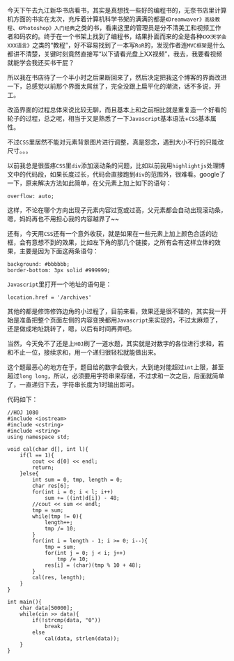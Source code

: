 今天下午去九江新华书店看书，其实是真想找一些好的编程书的，无奈书店里计算机方面的书实在太次，充斥着计算机科学书架的满满的都是```《Dreamwaver》高级教程```、```《Photoshop》入门经典```之类的书，看来这里的管理员是分不清美工和视频工作者和码农的。终于在一个书架上找到了编程书，结果扑面而来的全是各种```《XX天学会XXX语言》```之类的“教程”，好不容易找到了一本写```RoR```的，发现作者连```MVC框架```是什么都讲不清楚，关键时刻竟然直接写“以下请看光盘上XX视频”，我去，我要看视频就能学会我还买书干屁？  

所以我在书店待了一个半小时之后果断回来了，然后决定把我这个博客的界面改进一下，总感觉以前那个界面太屌丝了，完全没跟上扁平化的潮流，话不多说，开工。  

改造界面的过程总体来说比较无聊，而且基本上和之前相比就是重复造一个好看的轮子的过程，总之呢，相当于又是熟悉了一下```Javascript```基本语法+```CSS```基本属性。  

不过```CSS```里居然不能对元素背景图片进行调整，真是怨念，遇到大小不行的只能改尺寸。。。  

以前我总是很蛋疼```CSS```里```div```添加滚动条的问题，比如以前我用```highlightjs```处理博文中的代码段，如果长度过长，代码会直接跑到```div```的范围外，很难看。google了一下，原来解决方法如此简单，在父元素上加上如下的语句：  

    overflow: auto;
	
这样，不论在哪个方向出现子元素内容过宽或过高，父元素都会自动出现滚动条，嗯，妈妈再也不用担心我的内容越界了~~  

还有，今天用```CSS```还有一个意外收获，就是如果在一些元素上加上颜色合适的边框，会有意想不到的效果，比如左下角的那几个链接，之所有会有这样立体的效果，主要是因为下面这两条语句：  

    background: #bbbbbb;
    border-bottom: 3px solid #999999;


```Javascript```里打开一个地址的语句是：  

    location.href = '/archives'  
    
其他的都是修饰修饰边角的小过程了，目前来看，效果还是很不错的，其实我一开始是准备把整个页面左侧的内容变换都用```Javascript```来实现的，不过太麻烦了，还是做成地址跳转了，嗯，以后有时间再弄吧。  

当然，今天免不了还是上```HOJ```刷了一道水题，其实就是对数字的各位进行求和，若和不止一位，接续求和，用一个递归很轻松就能做出来。  

这个题最恶心的地方在于，题目给的数字会很大，大到绝对能超过```int```上限，甚至超过```long long```，所以，必须要用字符串来存储，不过求和一次之后，后面就简单了，一直递归下去，字符串长度为1时输出即可。  

代码如下：  

    //HOJ 1080
    #include <iostream>
    #include <cstring>
    #include <string>
    using namespace std;

    void cal(char d[], int l){
        if(l == 1){
            cout << d[0] << endl;
            return;
        }else{
            int sum = 0, tmp, length = 0;
            char res[6];
            for(int i = 0; i < l; i++)
                sum += ((int)d[i]) - 48;
            //cout << sum << endl;
            tmp = sum;
            while(tmp != 0){
                length++;
                tmp /= 10;
            }
            for(int i = length - 1; i >= 0; i--){
                tmp = sum;
                for(int j = 0; j < i; j++)
                    tmp /= 10;
                res[i] = (char)(tmp % 10 + 48);
            }
            cal(res, length);
        }
    }

    int main(){
        char data[50000];
        while(cin >> data){
            if(!strcmp(data, "0"))
                break;
            else
                cal(data, strlen(data));
        }
    }
